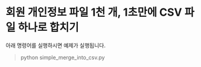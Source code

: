 # 회원 개인정보 파일 1천 개, 1초만에 CSV 파일 하나로 합치기

아래 명령어를 실행하시면 예제가 실행됩니다.

> python simple_merge_into_csv.py
